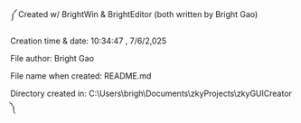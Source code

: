 ༼        Created w/ BrightWin & BrightEditor (both written by Bright Gao)

Creation time & date:     10:34:47 , 7/6/2,025

File author:              Bright Gao

File name when created:   README.md

Directory created in:     C:\Users\brigh\Documents\zkyProjects\zkyGUICreator        ༽


